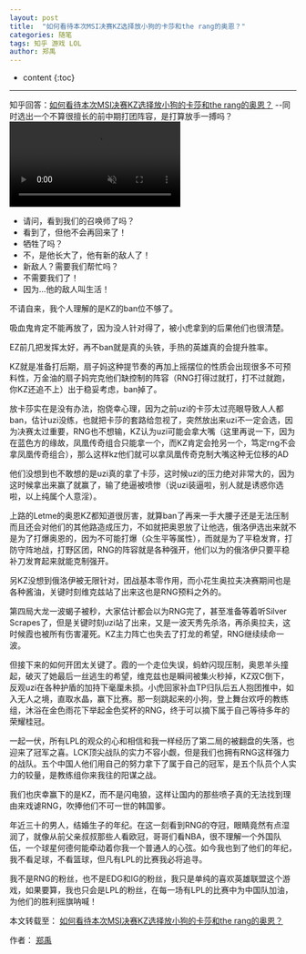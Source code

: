```yaml
---
layout: post
title:  "如何看待本次MSI决赛KZ选择放小狗的卡莎和the rang的奥恩？"
categories: 随笔
tags: 知乎 游戏 LOL
author: 郑禹
---
```


* content
{:toc}
---
知乎回答：[如何看待本次MSI决赛KZ选择放小狗的卡莎和the rang的奥恩？](https://www.zhihu.com/question/277983253/answer/397127833)
--同时选出一个不算很擅长的前中期打团阵容，是打算放手一搏吗？
<video src="http://newbluesky.top/video/1565684941080401.mp4" autoplay controls preload loop muted width="300px"></video>
* 请问，看到我们的召唤师了吗？
* 看到了，但他不会再回来了！
* 牺牲了吗？
* 不，是他长大了，他有新的敌人了！
* 新敌人？需要我们帮忙吗？
* 不需要我们了！
* 因为...他的敌人叫生活！

不请自来，我个人理解的是KZ的ban位不够了。

吸血鬼肯定不能再放了，因为没人针对得了，被小虎拿到的后果他们也很清楚。

EZ前几把发挥太好，再不ban就是真的头铁，手热的英雄真的会提升胜率。





KZ就是准备打后期，扇子妈这种提节奏的再加上摇摆位的性质会出现很多不可预料性，万金油的扇子妈完克他们缺控制的阵容（RNG打得过就打，打不过就跑，你KZ还追不上）出于稳妥考虑，ban掉了。

放卡莎实在是没有办法，抱侥幸心理，因为之前uzi的卡莎太过亮眼导致人人都ban，估计uzi没练，也就把卡莎的套路给忽视了，突然放出来uzi不一定会选，因为决赛太过重要，RNG也不想输，KZ认为uzi可能会拿大嘴（这里再说一下，因为在蓝色方的缘故，凤凰传奇组合只能拿一个，而KZ肯定会抢另一个，笃定rng不会拿凤凰传奇组合），那么这样kz他们就可以拿凤凰传奇克制大嘴这种无位移的AD

他们没想到也不敢想的是uzi真的拿了卡莎，这时候uzi的压力绝对非常大的，因为这时候拿出来赢了就赢了，输了绝逼被喷惨（说uzi装逼啦，别人就是诱惑你选啦，以上纯属个人意淫）。

上路的Letme的奥恩KZ都知道很厉害，就算ban了再来一手大腰子还是无法压制而且还会对他们的其他路造成压力，不如就把奥恩放了让他选，俄洛伊选出来就不是为了打爆奥恩的，因为不可能打爆（众生平等属性），而就是为了平稳发育，打防守阵地战，打野区团，RNG的阵容就是各种强开，他们以为的俄洛伊只要平稳补刀发育起来就能克制强开。

另KZ没想到俄洛伊被无限针对，团战基本零作用，而小花生奥拉夫决赛期间也是各种酱油，关键时刻维克兹站了出来这也是RNG预料之外的。

第四局大龙一波蝎子被秒，大家估计都会以为RNG完了，甚至准备等着听Silver Scrapes了，但是关键时刻uzi站了出来，又是一波天秀先杀洛，再杀奥拉夫，这时候霞也被所有伤害灌死。KZ主力阵亡也失去了打龙的希望，RNG继续续命一波。

但接下来的如何开团太关键了。霞的一个走位失误，蚂蚱闪现压制，奥恩羊头撞起，破灭了她最后一丝逃生的希望，维克兹也是瞬间被集火秒掉，KZ双C倒下，反观uzi在各种护盾的加持下毫厘未损。小虎回家补血TP归队后五人抱团推中，如入无人之境，直取水晶，赢下比赛。那一刻跳起来的小狗，登上舞台欢呼的教练组，沐浴在金色雨花下举起金色奖杯的RNG，终于可以摘下属于自己等待多年的荣耀桂冠。

一起一伏，所有LPL的观众的心和相信和我一样经历了第二局的被翻盘的失落，也迎来了冠军之喜。LCK顶尖战队的实力不容小觑，但是我们也拥有RNG这样强力的战队。五个中国人他们用自己的努力拿下了属于自己的冠军，是五个队员个人实力的较量，是教练组你来我往的阳谋之战。

我们也庆幸赢下的是KZ，而不是闪电狼，这样让国内的那些喷子真的无法找到理由来戏谑RNG，吹捧他们不可一世的韩国爹。

年近三十的男人，结婚生子的年纪。在这一刻看到RNG的夺冠，眼睛竟然有点湿润了，就像从前父亲叔叔那些人看欧冠，哥哥们看NBA，很不理解一个外国队伍，一个球星何德何能牵动着你我一个普通人的心弦。如今我也到了他们的年纪，我不看足球，不看篮球，但凡有LPL的比赛我必将追寻。

我不是RNG的粉丝，也不是EDG和IG的粉丝，我只是单纯的喜欢英雄联盟这个游戏，如果要算，我也只会是LPL的粉丝，在每一场有LPL的比赛中为中国队加油，为他们的胜利摇旗呐喊！

本文转载至：	[如何看待本次MSI决赛KZ选择放小狗的卡莎和the rang的奥恩？](https://www.zhihu.com/question/277983253/answer/397127833)

作者：	[郑禹](https://www.zhihu.com/people/zhengyu1992/activities)
